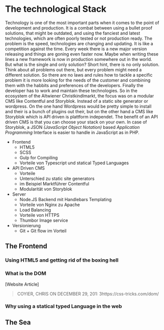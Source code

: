 # The technological Stack

Technology is one of the most important parts when it comes to the point of development and production. It is a combat between using a bullet proof solutions, that might be outdated, and using the fanciest and latest technologies, which are often poorly tested or not production ready. The problem is the speed, technologies are changing and updating. It is like a competition against the time. Every week there is a new major version releasing and things are goning even faster now. Maybe when writing these lines a new framework is now in production somewhere out in the world.
But what is the single and only solution? Short hint, there is no only solution. Think about all problems out there, but every problem might need a different solution. So there are no laws and rules how to tackle a specific problem it is more looking for the needs of the customer and combining them with the habbits and preferences of the developers. Finally the developer has to work and maintain these technologies. So in the ecosystem of the Altwiener Christkindlmarkt, the focus was on a modular CMS like Contentful and Storyblok. Instead of a static site generator or wordpress. On the one hand Wordpress would be pretty simple to install and their is a bunch of plugins out their, but on the other hand a CMS like Storyblok which is API driven is plattform independet. The benefit of an API driven CMS is that you can choose your stack on your own. In case of Storyblok, a JSON *(JavaScript Object Notation)* based *Application Programming* Interface is easier to handle in JavaScript as in PHP.


* Frontend
  * HTML5
  * SCSS
  * Gulp for Compiling
  * Vorteile von Typescript und statical Typed Languages
* API Driven CMS
  * Vorteile
  * Unterschied zu static site generators
  * im Beispiel Marktführer Contentful
  * Modularität von Storyblok
* Server
  * Node.JS Backend mit Handlebars Templating
  * Vorteile von Nginx zu Apache
  * Load Balancing
  * Vorteile von HTTPS
  * Thumbor Image service
* Versionierung
  * Git + Git flow im Vorteil

## The Frontend


### Using HTML5 and getting rid of the boxing hell




### What is the DOM

[Website Article]
> COYIER, CHRIS  ON DECEMBER 29, 201: 3https://css-tricks.com/dom/


### Why using a statical typed Language in the web


## The Sea